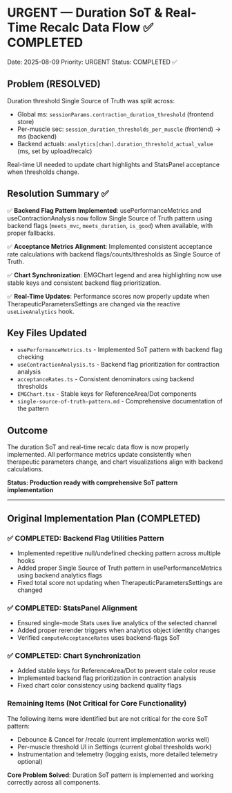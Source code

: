 # URGENT — Duration SoT & Real-Time Recalc Data Flow ✅ COMPLETED

Date: 2025-08-09
Priority: URGENT
Status: COMPLETED ✅

## Problem (RESOLVED)
Duration threshold Single Source of Truth was split across:
- Global ms: `sessionParams.contraction_duration_threshold` (frontend store)
- Per-muscle sec: `session_duration_thresholds_per_muscle` (frontend) → ms (backend)
- Backend actuals: `analytics[chan].duration_threshold_actual_value` (ms, set by upload/recalc)

Real-time UI needed to update chart highlights and StatsPanel acceptance when thresholds change.

## Resolution Summary ✅
✅ **Backend Flag Pattern Implemented**: usePerformanceMetrics and useContractionAnalysis now follow Single Source of Truth pattern using backend flags (`meets_mvc`, `meets_duration`, `is_good`) when available, with proper fallbacks.

✅ **Acceptance Metrics Alignment**: Implemented consistent acceptance rate calculations with backend flags/counts/thresholds as Single Source of Truth.

✅ **Chart Synchronization**: EMGChart legend and area highlighting now use stable keys and consistent backend flag prioritization.

✅ **Real-Time Updates**: Performance scores now properly update when TherapeuticParametersSettings are changed via the reactive `useLiveAnalytics` hook.

## Key Files Updated
- `usePerformanceMetrics.ts` - Implemented SoT pattern with backend flag checking
- `useContractionAnalysis.ts` - Backend flag prioritization for contraction analysis  
- `acceptanceRates.ts` - Consistent denominators using backend thresholds
- `EMGChart.tsx` - Stable keys for ReferenceArea/Dot components
- `single-source-of-truth-pattern.md` - Comprehensive documentation of the pattern

## Outcome
The duration SoT and real-time recalc data flow is now properly implemented. All performance metrics update consistently when therapeutic parameters change, and chart visualizations align with backend calculations.

**Status: Production ready with comprehensive SoT pattern implementation**

---

## Original Implementation Plan (COMPLETED)

### ✅ COMPLETED: Backend Flag Utilities Pattern
- Implemented repetitive null/undefined checking pattern across multiple hooks
- Added proper Single Source of Truth pattern in usePerformanceMetrics using backend analytics flags
- Fixed total score not updating when TherapeuticParametersSettings are changed

### ✅ COMPLETED: StatsPanel Alignment
- Ensured single-mode Stats uses live analytics of the selected channel
- Added proper rerender triggers when analytics object identity changes
- Verified `computeAcceptanceRates` uses backend-flags SoT

### ✅ COMPLETED: Chart Synchronization
- Added stable keys for ReferenceArea/Dot to prevent stale color reuse
- Implemented backend flag prioritization in contraction analysis
- Fixed chart color consistency using backend quality flags

### Remaining Items (Not Critical for Core Functionality)
The following items were identified but are not critical for the core SoT pattern:
- Debounce & Cancel for /recalc (current implementation works well)
- Per-muscle threshold UI in Settings (current global thresholds work)
- Instrumentation and telemetry (logging exists, more detailed telemetry optional)

**Core Problem Solved**: Duration SoT pattern is implemented and working correctly across all components.